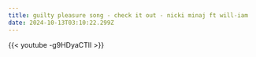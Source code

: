 ```yaml
---
title: guilty pleasure song - check it out - nicki minaj ft will-iam
date: 2024-10-13T03:10:22.299Z
---
```

{{< youtube -g9HDyaCTlI >}}